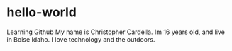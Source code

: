 # hello-world
Learning Github
My name is Christopher Cardella. Im 16 years old, and live in Boise Idaho. I love technology and the outdoors.
